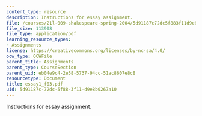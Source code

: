 ```yaml
---
content_type: resource
description: Instructions for essay assignment.
file: /courses/21l-009-shakespeare-spring-2004/5d91187c72dc5f883f11d9e8b0267a10_essay1_f03.pdf
file_size: 113908
file_type: application/pdf
learning_resource_types:
- Assignments
license: https://creativecommons.org/licenses/by-nc-sa/4.0/
ocw_type: OCWFile
parent_title: Assignments
parent_type: CourseSection
parent_uid: eb04e9c4-2e58-5737-94cc-51ac8607e8c8
resourcetype: Document
title: essay1_f03.pdf
uid: 5d91187c-72dc-5f88-3f11-d9e8b0267a10
---
```

Instructions for essay assignment.